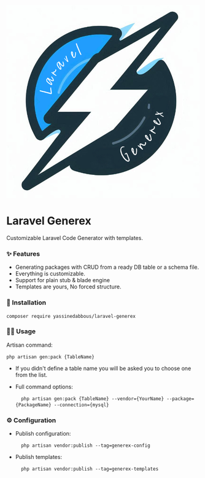 
![](art/generex-logo.jpg)

# Laravel Generex 

Customizable Laravel Code Generator with templates.

### ✨ Features 

- Generating packages with CRUD from a ready DB table or a schema file.
- Everything is customizable.
- Support for plain stub & blade engine
- Templates are yours, No forced structure.

### 🔻 Installation

    composer require yassinedabbous/laravel-generex
    
### 🧑‍💻  Usage
Artisan command:

    php artisan gen:pack {TableName}

- If you didn't define a table name you will be asked you to choose one from the list.

- Full command options:

        php artisan gen:pack {TableName} --vendor={YourName} --package={PackageName} --connection={mysql}



### ⚙️ Configuration

- Publish configuration:

        php artisan vendor:publish --tag=generex-config

- Publish templates:

        php artisan vendor:publish --tag=generex-templates
